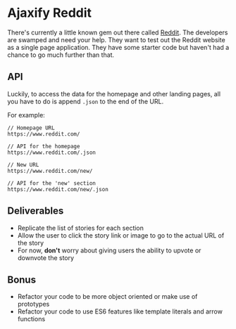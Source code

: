 # Ajaxify Reddit

There's currently a little known gem out there called [Reddit](https://www.reddit.com). The developers are swamped and need your help. They want to test out the Reddit website as a single page application. They have some starter code but haven't had a chance to go much further than that. 

## API

Luckily, to access the data for the homepage and other landing pages, all you have to do is append `.json` to the end of the URL. 

For example: 

```
// Homepage URL
https://www.reddit.com/

// API for the homepage
https://www.reddit.com/.json
```

```
// New URL
https://www.reddit.com/new/

// API for the 'new' section
https://www.reddit.com/new/.json 
```

## Deliverables 

- Replicate the list of stories for each section
- Allow the user to click the story link or image to go to the actual URL of the story
- For now, **don't** worry about giving users the ability to upvote or downvote the story

## Bonus

- Refactor your code to be more object oriented or make use of prototypes
- Refactor your code to use ES6 features like template literals and arrow functions 

